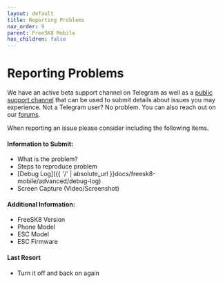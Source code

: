 ```yaml
---
layout: default
title: Reporting Problems
nav_order: 9
parent: FreeSK8 Mobile
has_children: false
---
```


# Reporting Problems

We have an active beta support channel on Telegram as well as a [public support channel](https://t.me/FreeSK8Beta) that can be used to submit details about issues you may experience. Not a Telegram user? No problem. You can also reach out on our [forums](https://forum.freesk8.org). 

When reporting an issue please consider including the following items.

#### Information to Submit:

* What is the problem?
* Steps to reproduce problem
* [Debug Log]({{ '/' | absolute_url }}docs/freesk8-mobile/advanced/debug-log)
* Screen Capture (Video/Screenshot)

#### Additional Information:

* FreeSK8 Version
* Phone Model
* ESC Model
* ESC Firmware

#### Last Resort

* Turn it off and back on again
